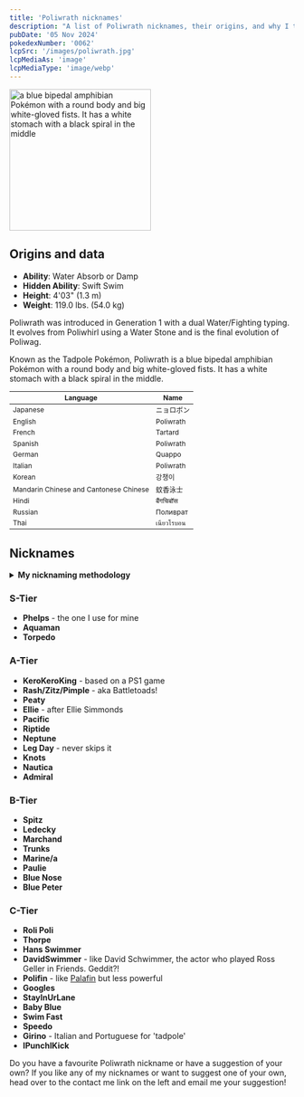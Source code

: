 ```yaml
---
title: 'Poliwrath nicknames'
description: "A list of Poliwrath nicknames, their origins, and why I think they're cool."
pubDate: '05 Nov 2024'
pokedexNumber: '0062'
lcpSrc: '/images/poliwrath.jpg'
lcpMediaAs: 'image'
lcpMediaType: 'image/webp'
---
```

<div class="img-center">
	<picture>
		<source srcset="/images/poliwrath.webp" type="image/webp">
		<img src="/images/poliwrath.jpg" width="250px" height="250px" alt="a blue bipedal amphibian Pokémon with a round body and big white-gloved fists. It has a white stomach with a black spiral in the middle">
	</picture>
</div>

## Origins and data
<div class="room-box">
	<div class="room-box-left">
		<ul>
			<li><strong>Ability</strong>: Water Absorb or Damp</li>
			<li><strong>Hidden Ability</strong>: Swift Swim</li>
			<li><strong>Height</strong>: 4'03" (1.3 m)</li>
			<li><strong>Weight</strong>: 119.0 lbs. (54.0 kg)</li>
		</ul>
		<p>Poliwrath was introduced in Generation 1 with a dual Water/Fighting typing. It evolves from Poliwhirl using a Water Stone and is the final evolution of Poliwag.</p>
		<p>Known as the Tadpole Pokémon, Poliwrath is a blue bipedal amphibian Pokémon with a round body and big white-gloved fists. It has a white stomach with a black spiral in the middle.</q></p>
	</div>
	<div class="room-box-right">
		<table class="room-table" style="font-size:12px">
			<thead>
				<tr>
					<th>Language</th>
					<th>Name</th>
				</tr>
			</thead>
			<tbody>
				<tr>
					<td>Japanese</td>
					<td><span lang="ja">ニョロボン</span></td>
				</tr>
				<tr>
					<td>English</td>
					<td>Poliwrath</td>
				</tr>
				<tr>
					<td>French</td>
					<td>Tartard</td>
				</tr>
				<tr>
					<td>Spanish</td>
					<td>Poliwrath</td>
				</tr>
				<tr>
					<td>German</td>
					<td>Quappo</td>
				</tr>
				<tr>
					<td>Italian</td>
					<td>Poliwrath</td>
				</tr>
				<tr>
					<td>Korean</td>
					<td><span lang="ko">강챙이</span></td>
				</tr>
				<tr>
					<td>Mandarin Chinese and Cantonese Chinese</td>
					<td><span lang="zh">蚊香泳士</span></td>
				</tr>
				<tr>
					<td>Hindi</td>
					<td><span lang="hi">बैंगचिबॉस</span></td>
				</tr>
				<tr>
					<td>Russian</td>
					<td><span lang="ru">Поливрат</span></td>
				</tr>
				<tr>
					<td>Thai</td>
					<td><span lang="th">เนียวโรบอน</span></td>
				</tr>
			</tbody>
		</table>
	</div>
</div>

## Nicknames
<section class="deets">
	<details>
	<summary><strong>My nicknaming methodology</strong></summary>
	<ul>
		<li>I rank nicknames by lettered tiers: S, A, B, C, and D. S is the best and D is the worst.</li>
		<li>I'll usually list my inspiration for a nickname so you know where they came from.</li>
	</ul>
	</details>
</section>

### S-Tier

* **Phelps** - the one I use for mine
* **Aquaman**
* **Torpedo**

### A-Tier

* **KeroKeroKing** - based on a PS1 game
* **Rash/Zitz/Pimple** - aka Battletoads!
* **Peaty**
* **Ellie** - after Ellie Simmonds
* **Pacific**
* **Riptide**
* **Neptune**
* **Leg Day** - never skips it
* **Knots**
* **Nautica**
* **Admiral**

### B-Tier

* **Spitz**
* **Ledecky**
* **Marchand**
* **Trunks**
* **Marine/a**
* **Paulie**
* **Blue Nose**
* **Blue Peter**

### C-Tier

* **Roli Poli**
* **Thorpe**
* **Hans Swimmer**
* **DavidSwimmer** - like David Schwimmer, the actor who played Ross Geller in Friends. Geddit?!
* **Polifin** - like [Palafin](/nicknames/palafin/) but less powerful
* **Googles**
* **StayInUrLane**
* **Baby Blue**
* **Swim Fast**
* **Speedo**
* **Girino** - Italian and Portuguese for 'tadpole'
* **IPunchIKick**

Do you have a favourite Poliwrath nickname or have a suggestion of your own? If you like any of my nicknames or want to suggest one of your own, head over to the contact me link on the left and email me your suggestion!